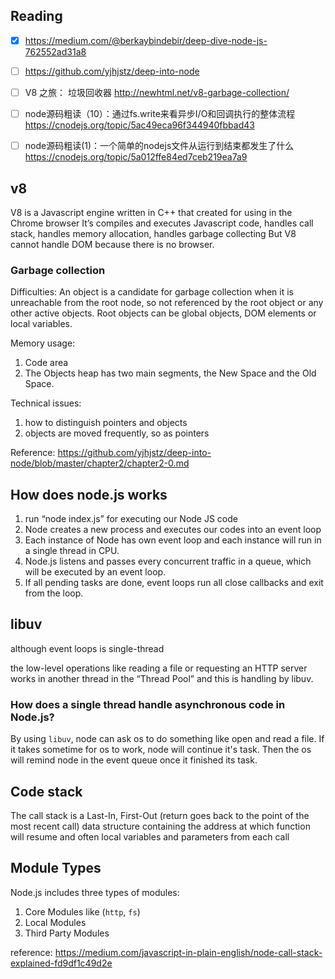 

## Reading
- [x] https://medium.com/@berkaybindebir/deep-dive-node-js-762552ad31a8
- [ ] https://github.com/yjhjstz/deep-into-node
- [ ] V8 之旅： 垃圾回收器 http://newhtml.net/v8-garbage-collection/ 
- [ ] node源码粗读（10）：通过fs.write来看异步I/O和回调执行的整体流程 https://cnodejs.org/topic/5ac49eca96f344940fbbad43
- [ ] node源码粗读(1)：一个简单的nodejs文件从运行到结束都发生了什么 https://cnodejs.org/topic/5a012ffe84ed7ceb219ea7a9


## v8
V8 is a Javascript engine written in C++ that created for using in the Chrome browser
It’s compiles and executes Javascript code, handles call stack, handles memory allocation, handles garbage collecting
But V8 cannot handle DOM because there is no browser.

### Garbage collection

Difficulties: An object is a candidate for garbage collection when it is unreachable from the root node, so not referenced by the root object or any other active objects. Root objects can be global objects, DOM elements or local variables.

Memory usage:
1. Code area
2. The Objects heap has two main segments, the New Space and the Old Space.

Technical issues:
1. how to distinguish pointers and objects
2. objects are moved frequently, so as pointers

Reference:
https://github.com/yjhjstz/deep-into-node/blob/master/chapter2/chapter2-0.md

## How does node.js works
1. run “node index.js” for executing our Node JS code
2. Node creates a new process and executes our codes into an event loop
3. Each instance of Node has own event loop and each instance will run in a single thread in CPU.
4. Node.js listens and passes every concurrent traffic in a queue, which will be executed by an event loop.
5. If all pending tasks are done, event loops run all close callbacks and exit from the loop.


## libuv
although event loops is single-thread

the low-level operations like reading a file or requesting an HTTP server works in another thread in the “Thread Pool” and this is handling by libuv.

### How does a single thread handle asynchronous code in Node.js?
By using `libuv`, node can ask os to do something like open and read a file. If it takes sometime for os to work, node will continue it's task. Then the os will remind node in the event queue once it finished its task.


## Code stack
The call stack is a Last-In, First-Out (return goes back to the point of the most recent call) data structure containing the address at which function will resume and often local variables and parameters from each call

## Module Types
Node.js includes three types of modules:

1. Core Modules like (`http`, `fs`)
2. Local Modules
4. Third Party Modules

reference: https://medium.com/javascript-in-plain-english/node-call-stack-explained-fd9df1c49d2e
